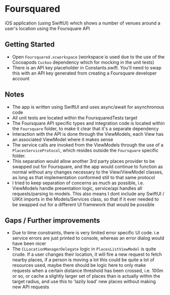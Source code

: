 # Foursquared
iOS application (using SwiftUI) which shows a number of venues around a user's location using the Foursquare API

## Getting Started
- Open `Foursquared.xcworkspace` (workspace is used due to the use of the Cocoapods `Cuckoo` dependency which for mocking in the unit tests)
- There is an API key placeholder in Constants.swift. You'll need to swap this with an API key generated from creating a Foursquare developer account

## Notes
- The app is written using SwiftUI and uses async/await for asynchronous code
- All unit tests are located within the FoursquaredTests target
- The Foursquare API specific types and integration code is located within the `Foursquare` folder, to make it clear that it's a separate dependency
- Interaction with the API is done through the ViewModels, each View has an associated ViewModel where it makes sense
- The service calls are invoked from the ViewModels through the use of a `PlacesServiceProtocol`, which resides outside the `Foursquare` specific folder. 
- This separation would allow another 3rd party places provider to be swapped out for Foursquare, and the app would continue to function as normal without any changes necessary 
to the View/ViewModel classes, as long as that implementation conformed still to that same protocol
- I tried to keep separation of concerns as much as possible, i.e. ViewModels handle presentation logic, service/api handles all requests/parsing to models. This also means I  dont include any SwiftUI / UIKit imports in the Models/Services class, so that if it ever needed to be swapped out for a different UI framework that would be possible  

## Gaps / Further improvements
- Due to time constraints, there is very limited error specific UI code. i.e service errors are just printed to console, whereas an error dialog would have been nicer
- The `CLLocationManagerDelegate` logic in `PlacesListViewModel` is quite crude. If a user changes their location, it will fire a new request to fetch nearby places, if a person is moving a lot this could be quite a lot of resources used, maybe there should be logic here to only make requests when a certain distance threshold has been crossed, i.e. 100m or so, or cache a slightly larger set of places than is actually within the target radius, and use this to 'lazily load' new places without making new API requests
 
